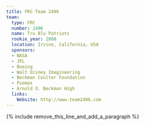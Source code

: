 ```yaml
---
title: FRC Team 2496
team:
  type: FRC
  number: 2496
  name: Tru Blu Patriots
  rookie_year: 2008
  location: Irvine, California, USA
  sponsors:
  - NASA
  - JPL
  - Boeing
  - Walt Disney Imagineering
  - Beckman Coulter Foundation
  - Psomas
  - Arnold O. Beckman High
  links:
    Website: http://www.team2496.com
---
```


{% include remove_this_line_and_add_a_paragraph %}